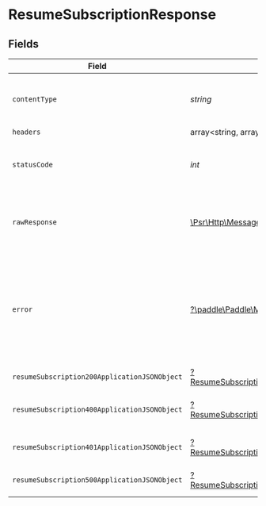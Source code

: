 # ResumeSubscriptionResponse


## Fields

| Field                                                                                                        | Type                                                                                                         | Required                                                                                                     | Description                                                                                                  |
| ------------------------------------------------------------------------------------------------------------ | ------------------------------------------------------------------------------------------------------------ | ------------------------------------------------------------------------------------------------------------ | ------------------------------------------------------------------------------------------------------------ |
| `contentType`                                                                                                | *string*                                                                                                     | :heavy_check_mark:                                                                                           | HTTP response content type for this operation                                                                |
| `headers`                                                                                                    | array<string, array<*string*>>                                                                               | :heavy_minus_sign:                                                                                           | N/A                                                                                                          |
| `statusCode`                                                                                                 | *int*                                                                                                        | :heavy_check_mark:                                                                                           | HTTP response status code for this operation                                                                 |
| `rawResponse`                                                                                                | [\Psr\Http\Message\ResponseInterface](https://www.php-fig.org/psr/psr-7/#33-psrhttpmessageresponseinterface) | :heavy_minus_sign:                                                                                           | Raw HTTP response; suitable for custom response parsing                                                      |
| `error`                                                                                                      | [?\paddle\Paddle\Models\Shared\Error](../../models/shared/Error.md)                                          | :heavy_minus_sign:                                                                                           | If the subscription is locked and can not be changed. This happens 30 min before the renewal time.           |
| `resumeSubscription200ApplicationJSONObject`                                                                 | [?ResumeSubscription200ApplicationJSON](../../models/operations/ResumeSubscription200ApplicationJSON.md)     | :heavy_minus_sign:                                                                                           | OK                                                                                                           |
| `resumeSubscription400ApplicationJSONObject`                                                                 | [?ResumeSubscription400ApplicationJSON](../../models/operations/ResumeSubscription400ApplicationJSON.md)     | :heavy_minus_sign:                                                                                           | Error response for validation                                                                                |
| `resumeSubscription401ApplicationJSONObject`                                                                 | [?ResumeSubscription401ApplicationJSON](../../models/operations/ResumeSubscription401ApplicationJSON.md)     | :heavy_minus_sign:                                                                                           | General error response                                                                                       |
| `resumeSubscription500ApplicationJSONObject`                                                                 | [?ResumeSubscription500ApplicationJSON](../../models/operations/ResumeSubscription500ApplicationJSON.md)     | :heavy_minus_sign:                                                                                           | General error response                                                                                       |
